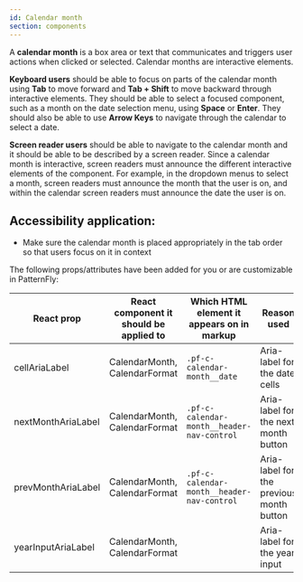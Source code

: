 ```yaml
---
id: Calendar month
section: components
---
```


A **calendar month** is a box area or text that communicates and triggers user actions when clicked or selected. Calendar months are interactive elements.

**Keyboard users** should be able to focus on parts of the calendar month using **Tab** to move forward and **Tab + Shift** to move backward through interactive elements. They should be able to select a focused component, such as a month on the date selection menu, using **Space** or **Enter**. They should also be able to use **Arrow Keys** to navigate through the calendar to select a date.

**Screen reader users** should be able to navigate to the calendar month and it should be able to be described by a screen reader. Since a calendar month is interactive, screen readers must announce the different interactive elements of the component. For example, in the dropdown menus to select a month, screen readers must announce the month that the user is on, and within the calendar screen readers must announce the date the user is on.

## Accessibility application:

- Make sure the calendar month is placed appropriately in the tab order so that users focus on it in context

The following props/attributes have been added for you or are customizable in PatternFly:

| React prop | React component it should be applied to | Which HTML element it appears on in markup | Reason used |
| -- | -- | -- | -- |
| cellAriaLabel | CalendarMonth, CalendarFormat | `.pf-c-calendar-month__date` | Aria-label for the date cells |
| nextMonthAriaLabel | CalendarMonth, CalendarFormat | `.pf-c-calendar-month__header-nav-control` | Aria-label for the next month button |
| prevMonthAriaLabel | CalendarMonth, CalendarFormat | `.pf-c-calendar-month__header-nav-control` | Aria-label for the previous month button |
| yearInputAriaLabel | CalendarMonth, CalendarFormat | | Aria-label for the year input |




